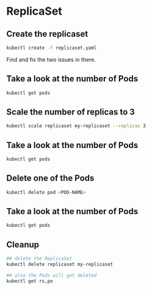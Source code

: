 # ReplicaSet

## Create the replicaset

```bash
kubectl create -f replicaset.yaml
```

Find and fix the two issues in there.

## Take a look at the number of Pods

```bash
kubectl get pods
```

## Scale the number of replicas to 3

```bash
kubectl scale replicaset my-replicaset --replicas 3
```

## Take a look at the number of Pods

```bash
kubectl get pods
```

## Delete one of the Pods

```bash
kubectl delete pod <POD-NAME>
```

## Take a look at the number of Pods

```bash
kubectl get pods
```

## Cleanup

```bash
## delete the ReplicaSet
kubectl delete replicaset my-replicaset

## also the Pods will get deleted
kubectl get rs,po
```
